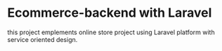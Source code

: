# Ecommerce-backend with Laravel

this project emplements online store project using Laravel platform with service oriented design.

